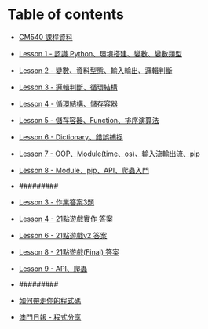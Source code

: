 # Table of contents
* [CM540 課程資料](README.md)
* [Lesson 1 - 認識 Python、環境搭建、變數、變數類型](Lesson\_1.md)
* [Lesson 2 - 變數、資料型態、輸入輸出、邏輯判斷](Lesson\_2.md)
* [Lesson 3 - 邏輯判斷、循環結構](Lesson\_3.md)
* [Lesson 4 - 循環結構、儲存容器](Lesson\_4.md)
* [Lesson 5 - 儲存容器、Function、排序演算法](Lesson\_5.md)
* [Lesson 6 - Dictionary、錯誤捕捉](Lesson\_6.md)
* [Lesson 7 - OOP、Module(time、os)、輸入流輸出流、pip](Lesson\_7.md)
* [Lesson 8 - Module、pip、API、爬蟲入門](Lesson\_8.md)
* #########
* [Lesson 3 - 作業答案3題](Lesson\_3\_Homework.md)
* [Lesson 4 - 21點遊戲實作 答案](Lesson\_5\_Homework.md)
* [Lesson 6 - 21點遊戲v2 答案](Lesson\_6\_Homework.md)
* [Lesson 8 - 21點遊戲(Final) 答案](Lesson\_7\_Homework\_v1.md)
* [Lesson 9 - API、爬蟲](Lesson\_9.md)

* #########
* [如何帶走你的程式碼](HowToBringCode.md)
* [澳門日報 - 程式分享](macaudaily.md)